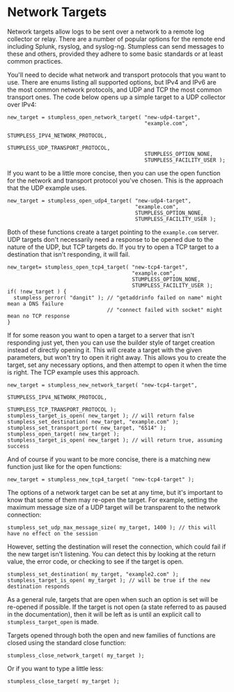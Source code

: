 # Network Targets

Network targets allow logs to be sent over a network to a remote log collector
or relay. There are a number of popular options for the remote end including
Splunk, rsyslog, and syslog-ng. Stumpless can send messages to these and others,
provided they adhere to some basic standards or at least common practices.

You'll need to decide what network and transport protocols that you want to use.
There are enums listing all supported options, but IPv4 and IPv6 are the most
common network protocols, and UDP and TCP the most common transport ones. The
code below opens up a simple target to a UDP collector over IPv4:

    new_target = stumpless_open_network_target( "new-udp4-target",
                                                "example.com",
                                                STUMPLESS_IPV4_NETWORK_PROTOCOL,
                                                STUMPLESS_UDP_TRANSPORT_PROTOCOL,
                                                STUMPLESS_OPTION_NONE,
                                                STUMPLESS_FACILITY_USER );

If you want to be a little more concise, then you can use the open function for
the network and transport protocol you've chosen. This is the approach that the
UDP example uses.

    new_target = stumpless_open_udp4_target( "new-udp4-target",
                                             "example.com",
                                             STUMPLESS_OPTION_NONE,
                                             STUMPLESS_FACILITY_USER );

Both of these functions create a target pointing to the `example.com` server.
UDP targets don't necessarily need a response to be opened due to the nature of
the UDP, but TCP targets do. If you try to open a TCP target to a destination
that isn't responding, it will fail.

    new_target= stumpless_open_tcp4_target( "new-tcp4-target",
                                            "example.com",
                                            STUMPLESS_OPTION_NONE,
                                            STUMPLESS_FACILITY_USER );
    if( !new_target ) {
      stumpless_perror( "dangit" ); // "getaddrinfo failed on name" might mean a DNS failure
                                    // "connect failed with socket" might mean no TCP response
    }

If for some reason you want to open a target to a server that isn't responding
just yet, then you can use the builder style of target creation instead of
directly opening it. This will create a target with the given parameters, but
won't try to open it right away. This allows you to create the target, set any
necessary options, and then attempt to open it when the time is right. The TCP
example uses this approach.

    new_target = stumpless_new_network_target( "new-tcp4-target",
                                               STUMPLESS_IPV4_NETWORK_PROTOCOL,
                                               STUMPLESS_TCP_TRANSPORT_PROTOCOL );
    stumpless_target_is_open( new_target ); // will return false
    stumpless_set_destination( new_target, "example.com" );
    stumpless_set_transport_port( new_target, "6514" );
    stumpless_open_target( new_target );
    stumpless_target_is_open( new_target ); // will return true, assuming success

And of course if you want to be more concise, there is a matching new function
just like for the open functions:

    new_target = stumpless_new_tcp4_target( "new-tcp4-target" );

The options of a network target can be set at any time, but it's important to
know that some of them may re-open the target. For example, setting the maximum
message size of a UDP target will be transparent to the network connection:

    stumpless_set_udp_max_message_size( my_target, 1400 ); // this will have no effect on the session

However, setting the destination will reset the connection, which could fail if
the new target isn't listening. You can detect this by looking at the return
value, the error code, or checking to see if the target is open.

    stumpless_set_destination( my_target, "example2.com" );
    stumpless_target_is_open( my_target ); // will be true if the new destination responds

As a general rule, targets that are open when such an option is set will be
re-opened if possible. If the target is not open (a state referred to as paused
in the documentation), then it will be left as is until an explicit call to
`stumpless_target_open` is made.

Targets opened through both the open and new families of functions are closed
using the standard close function:

    stumpless_close_network_target( my_target );

Or if you want to type a little less:

    stumpless_close_target( my_target );
